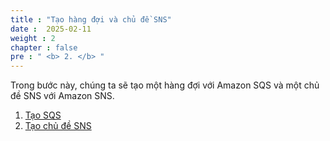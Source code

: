 ```yaml
---
title : "Tạo hàng đợi và chủ đề SNS"
date :  2025-02-11
weight : 2
chapter : false
pre : " <b> 2. </b> "
---
```

Trong bước này, chúng ta sẽ tạo một hàng đợi với Amazon SQS và một chủ đề SNS với Amazon SNS.

1. [Tạo SQS](2-1-create-sqs)
2. [Tạo chủ đề SNS](2-2-create-sns)

